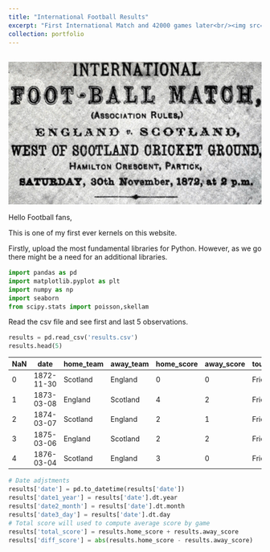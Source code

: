 ```yaml
---
title: "International Football Results"
excerpt: "First International Match and 42000 games later<br/><img src='/images/England_v_scotland_1872_ad.png'>"
collection: portfolio
---
```


<br/><img src='/images/England_v_scotland_1872_ad.png'>

Hello Football fans,

This is one of my first ever kernels on this website. 

Firstly, upload the most fundamental libraries for Python. However, as we go there might be a need for an additional libraries. 

```python
import pandas as pd
import matplotlib.pyplot as plt
import numpy as np
import seaborn
from scipy.stats import poisson,skellam
```
Read the csv file and see first and last 5 observations. 

```python
results = pd.read_csv('results.csv')
results.head(5)
```
| NaN | date       | home_team | away_team | home_score | away_score | tournament | city    | country  | neutral |
|-----|------------|-----------|-----------|------------|------------|------------|---------|----------|---------|
| 0   | 1872-11-30 | Scotland  | England   | 0          | 0          | Friendly   | Glasgow | Scotland | False   |
| 1   | 1873-03-08 | England   | Scotland  | 4          | 2          | Friendly   | London  | England  | False   |
| 2   | 1874-03-07 | Scotland  | England   | 2          | 1          | Friendly   | Glasgow | Scotland | False   |
| 3   | 1875-03-06 | England   | Scotland  | 2          | 2          | Friendly   | London  | England  | False   |
| 4   | 1876-03-04 | Scotland  | England   | 3          | 0          | Friendly   | Glasgow | Scotland | False   |


```python
# Date adjstments 
results['date'] = pd.to_datetime(results['date'])
results['date1_year'] = results['date'].dt.year
results['date2_month'] = results['date'].dt.month
results['date3_day'] = results['date'].dt.day
# Total score will used to compute average score by game
results['total_score'] = results.home_score + results.away_score  
results['diff_score'] = abs(results.home_score - results.away_score)
```
